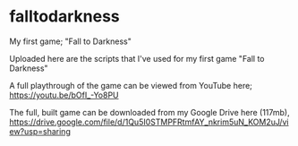 # falltodarkness
My first game; "Fall to Darkness"

Uploaded here are the scripts that I've used for my first game "Fall to Darkness"

A full playthrough of the game can be viewed from YouTube here;
https://youtu.be/bOfI_-Yo8PU

The full, built game can be downloaded from my Google Drive here (117mb), 
https://drive.google.com/file/d/1Qu5I0STMPFRtmfAY_nkrim5uN_KOM2uJ/view?usp=sharing


